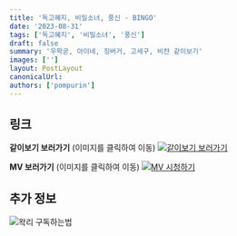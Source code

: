 ```yaml
---
title: '독고혜지, 비밀소녀, 풍신 - BINGO'
date: '2023-08-31'
tags: ['독고혜지', '비밀소녀', '풍신']
draft: false
summary: '우왁굳, 아이네, 징버거, 고세구, 비챤 같이보기'
images: ['']
layout: PostLayout
canonicalUrl:
authors: ['pompurin']
---
```


## 링크

**같이보기 보러가기** (이미지를 클릭하여 이동)
[![같이보기 보러가기](../static/images/logo.png)](https://cafe.naver.com/steamindiegame/12703164)

**MV 보러가기** (이미지를 클릭하여 이동)
[![MV 시청하기]()](https://cafe.naver.com/steamindiegame/12637582)

## 추가 정보

![왁리 구독하는법](../static/images/sub.gif)

